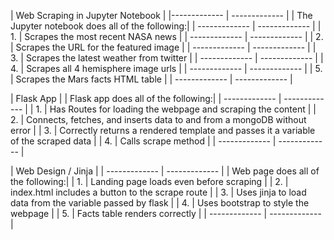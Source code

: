 | Web Scraping in Jupyter Notebook |
|------------- | ------------- |
| The Jupyter notebook does all of the following:|
| ------------- | ------------- |
| 1.   | Scrapes the most recent NASA news  |
| ------------- | ------------- |
| 2.   | Scrapes the URL for the featured image |
| ------------- | ------------- |
| 3.   | Scrapes the latest weather from twitter  |
| ------------- | ------------- |
| 4.   | Scrapes all 4 hemisphere image urls |
| ------------- | ------------- |
| 5.   | Scrapes the Mars facts HTML table |
| ------------- | ------------- |

| Flask App |
| Flask app does all of the following:|
| ------------- | ------------- |
| 1.  | Has Routes for loading the webpage and scraping the content  |
| 2.  | Connects, fetches, and inserts data to and from a mongoDB without error |
| 3.  | Correctly returns a rendered template and passes it a variable of the scraped data |
| 4.  | Calls scrape method  |
| ------------- | ------------- |

| Web Design / Jinja | 
| ------------- | ------------- |
| Web page does all of the following:|
| 1.   | Landing page loads even before scraping   |
| 2.   | index.html includes a button to the scrape route  |
| 3.   | Uses jinja to load data from the variable passed by flask  |
| 4.   | Uses bootstrap to style the webpage |
| 5.   | Facts table renders correctly  |
| ------------- | ------------- |
